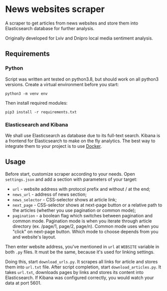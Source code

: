 # News websites scraper
A scraper to get articles from news websites and store them into Elasticsearch database for further analysis.

Originally developed for Lviv and Dnipro local media sentiment analysis.

## Requirements
### Python
Script was written ant tested on python3.8, but should work on all python3 versions.
Create a virtual environment before you start:

`python3 -m venv env`

Then install required modules:

`pip3 install -r requirements.txt`


### Elasticsearch and Kibana
We shall use Elasticsearch as database due to its full-text search. Kibana is a frontend for Elasticsearch to make on
the fly analytics.
The best way to integrate them to your project is to use [Docker](https://github.com/deviantony/docker-elk).

## Usage
Before start, customize scraper according to your needs. Open `settings.json` and add a section with parameters of your
target:

* `url` - website address with protocol prefix and without / at the end;
* `news_url` - address of news section;
* `news_selector` - CSS-selector shows at article link;
* `next_page` - CSS-selector shows at next-page button or a relative path to the articles (whether you use pagination or
 common mode);
* `pagination` - a boolean flag which switches between pagination and common mode. Pagination mode is when you iterate
through article directory (ex. /page/1, page/2, page/n). Common mode uses when you "click" on next-page button. Which
mode to choose depends from you and website's layout.

Then enter website address, you've mentioned in `url` at `WEBSITE` variable in both `.py` files. It must be the same,
because it's used for linking settings.

Doing this, start `download_urls.py`. It scrapes all links for article and stores them into `url.txt` file.
After script completion, start `download_articles.py`. It takes `url.txt`, downloads pages by links and stores its
content into Elasticsearch. If Kibana was configured correctly, you would watch your data at port 5601.

